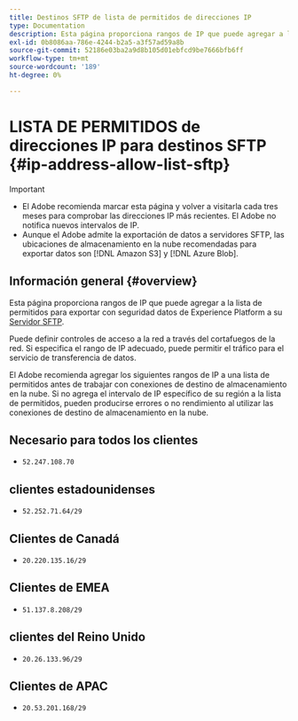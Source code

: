 ```yaml
---
title: Destinos SFTP de lista de permitidos de direcciones IP
type: Documentation
description: Esta página proporciona rangos de IP que puede agregar a la lista de permitidos para exportar con seguridad datos de Experience Platform a su servidor SFTP.
exl-id: 0b8086aa-786e-4244-b2a5-a3f57ad59a8b
source-git-commit: 52186e03ba2a9d8b105d01ebfcd9be7666bfb6ff
workflow-type: tm+mt
source-wordcount: '189'
ht-degree: 0%

---
```


# LISTA DE PERMITIDOS de direcciones IP para destinos SFTP {#ip-address-allow-list-sftp}

>[!IMPORTANT]
>
> * El Adobe recomienda marcar esta página y volver a visitarla cada tres meses para comprobar las direcciones IP más recientes. El Adobe no notifica nuevos intervalos de IP.
> * Aunque el Adobe admite la exportación de datos a servidores SFTP, las ubicaciones de almacenamiento en la nube recomendadas para exportar datos son [!DNL Amazon S3] y [!DNL Azure Blob].

## Información general {#overview}

Esta página proporciona rangos de IP que puede agregar a la lista de permitidos para exportar con seguridad datos de Experience Platform a su [Servidor SFTP](./sftp.md).

Puede definir controles de acceso a la red a través del cortafuegos de la red. Si especifica el rango de IP adecuado, puede permitir el tráfico para el servicio de transferencia de datos.

El Adobe recomienda agregar los siguientes rangos de IP a una lista de permitidos antes de trabajar con conexiones de destino de almacenamiento en la nube. Si no agrega el intervalo de IP específico de su región a la lista de permitidos, pueden producirse errores o no rendimiento al utilizar las conexiones de destino de almacenamiento en la nube.

## Necesario para todos los clientes

* `52.247.108.70`

## clientes estadounidenses

* `52.252.71.64/29`

## Clientes de Canadá

* `20.220.135.16/29`

## Clientes de EMEA

* `51.137.8.208/29`

## clientes del Reino Unido

* `20.26.133.96/29`

## Clientes de APAC

* `20.53.201.168/29`
